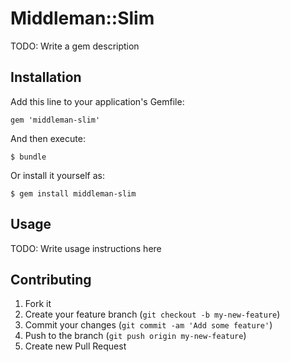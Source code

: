 # Middleman::Slim

TODO: Write a gem description

## Installation

Add this line to your application's Gemfile:

    gem 'middleman-slim'

And then execute:

    $ bundle

Or install it yourself as:

    $ gem install middleman-slim

## Usage

TODO: Write usage instructions here

## Contributing

1. Fork it
2. Create your feature branch (`git checkout -b my-new-feature`)
3. Commit your changes (`git commit -am 'Add some feature'`)
4. Push to the branch (`git push origin my-new-feature`)
5. Create new Pull Request
